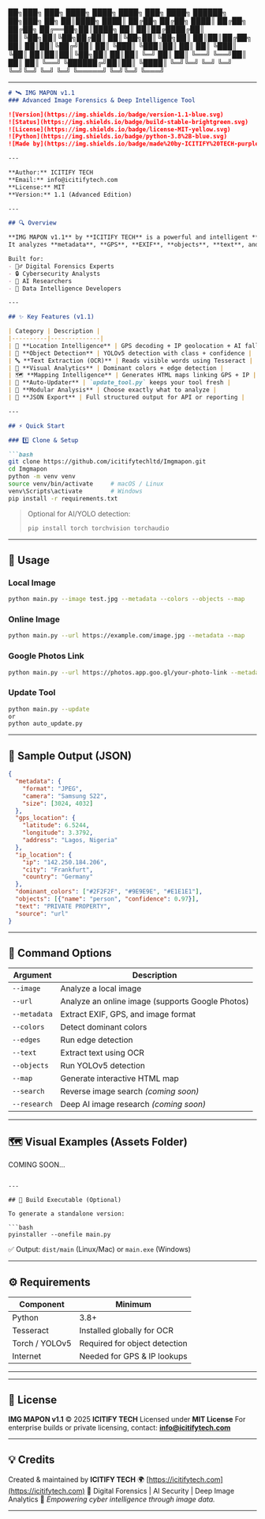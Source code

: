

██╗███╗   ███╗ ████╗   ████╗ ████╗   ███╗ ████╗ ██████╗ ██╗███╗   ██╗
██║████╗ ████║ ██╔██╗ ██╔██╗ ████║ ██╔██╗ ██╔██╗ ██╔══██╗██║████╗  ██║
██║██╔████╔██║ ██║╚██╗██║╚██╗██╔██║ ██║╚██╗██║╚██╗██║  ██║██║██╔██╗ ██║
██║██║╚██╔╝██║ ██║ ╚███║ ╚███║██║ ██║ ██║ ╚███║ ╚██║  ██║██║██║╚██╗██║
██║██║ ╚═╝ ██║ ██║  ╚══╝  ╚══╝██║ ██║ ██║  ╚══╝  ╚██████╔╝██║██║ ╚████║
╚═╝╚═╝     ╚═╝ ╚═╝         ╚═╝╚═╝ ╚═╝ ╚═╝         ╚═════╝ ╚═╝╚═╝  ╚═══╝

---

````markdown
# 🛰️ IMG MAPON v1.1  
### Advanced Image Forensics & Deep Intelligence Tool  

![Version](https://img.shields.io/badge/version-1.1-blue.svg)
![Status](https://img.shields.io/badge/build-stable-brightgreen.svg)
![License](https://img.shields.io/badge/license-MIT-yellow.svg)
![Python](https://img.shields.io/badge/python-3.8%2B-blue.svg)
![Made by](https://img.shields.io/badge/made%20by-ICITIFY%20TECH-purple.svg)

---

**Author:** ICITIFY TECH  
**Email:** info@icitifytech.com  
**License:** MIT  
**Version:** 1.1 (Advanced Edition)

---

## 🔍 Overview

**IMG MAPON v1.1** by **ICITIFY TECH** is a powerful and intelligent **image forensics tool** that extracts deep insights from digital images.  
It analyzes **metadata**, **GPS**, **EXIF**, **objects**, **text**, and **geolocation** — then displays it all in an elegant, interactive report and HTML map.

Built for:
- 🕵️‍♂️ Digital Forensics Experts  
- 🔒 Cybersecurity Analysts  
- 🤖 AI Researchers  
- 🧠 Data Intelligence Developers  

---

## ✨ Key Features (v1.1)

| Category | Description |
|----------|--------------|
| 🧭 **Location Intelligence** | GPS decoding + IP geolocation + AI fallback |
| 🧠 **Object Detection** | YOLOv5 detection with class + confidence |
| 🔤 **Text Extraction (OCR)** | Reads visible words using Tesseract |
| 🎨 **Visual Analytics** | Dominant colors + edge detection |
| 🗺️ **Mapping Intelligence** | Generates HTML maps linking GPS + IP |
| 🔁 **Auto-Updater** | `update_tool.py` keeps your tool fresh |
| 🧩 **Modular Analysis** | Choose exactly what to analyze |
| 📜 **JSON Export** | Full structured output for API or reporting |

---

## ⚡ Quick Start

### 1️⃣ Clone & Setup

```bash
git clone https://github.com/icitifytechltd/Imgmapon.git
cd Imgmapon
python -m venv venv
source venv/bin/activate     # macOS / Linux
venv\Scripts\activate        # Windows
pip install -r requirements.txt
````

> Optional for AI/YOLO detection:
>
> ```bash
> pip install torch torchvision torchaudio
> ```

---

## 🚀 Usage

### Local Image

```bash
python main.py --image test.jpg --metadata --colors --objects --map
```

### Online Image

```bash
python main.py --url https://example.com/image.jpg --metadata --map
```

### Google Photos Link

```bash
python main.py --url https://photos.app.goo.gl/your-photo-link --metadata --map
```

### Update Tool

```bash
python main.py --update
or 
python auto_update.py

```

---

## 🧠 Sample Output (JSON)

```json
{
  "metadata": {
    "format": "JPEG",
    "camera": "Samsung S22",
    "size": [3024, 4032]
  },
  "gps_location": {
    "latitude": 6.5244,
    "longitude": 3.3792,
    "address": "Lagos, Nigeria"
  },
  "ip_location": {
    "ip": "142.250.184.206",
    "city": "Frankfurt",
    "country": "Germany"
  },
  "dominant_colors": ["#2F2F2F", "#9E9E9E", "#E1E1E1"],
  "objects": [{"name": "person", "confidence": 0.97}],
  "text": "PRIVATE PROPERTY",
  "source": "url"
}
```

---

## 🧭 Command Options

| Argument     | Description                                      |
| ------------ | ------------------------------------------------ |
| `--image`    | Analyze a local image                            |
| `--url`      | Analyze an online image (supports Google Photos) |
| `--metadata` | Extract EXIF, GPS, and image format              |
| `--colors`   | Detect dominant colors                           |
| `--edges`    | Run edge detection                               |
| `--text`     | Extract text using OCR                           |
| `--objects`  | Run YOLOv5 detection                             |
| `--map`      | Generate interactive HTML map                    |
| `--search`   | Reverse image search *(coming soon)*             |
| `--research` | Deep AI image research *(coming soon)*           |

---

## 🗺️ Visual Examples (Assets Folder)
COMING SOON...

 ```

---

## 🧱 Build Executable (Optional)

To generate a standalone version:

```bash
pyinstaller --onefile main.py
```

✅ Output: `dist/main` (Linux/Mac) or `main.exe` (Windows)

---

## ⚙️ Requirements

| Component      | Minimum                       |
| -------------- | ----------------------------- |
| Python         | 3.8+                          |
| Tesseract      | Installed globally for OCR    |
| Torch / YOLOv5 | Required for object detection |
| Internet       | Needed for GPS & IP lookups   |

---

---

## 📜 License

**IMG MAPON v1.1** © 2025 **ICITIFY TECH**
Licensed under **MIT License**
For enterprise builds or private licensing, contact: **[info@icitifytech.com](mailto:info@icitifytech.com)**

---

## 💡 Credits

Created & maintained by **ICITIFY TECH**
🌍 [https://icitifytech.com](https://icitifytech.com)
🧠 Digital Forensics | AI Security | Deep Image Analytics
🚀 *Empowering cyber intelligence through image data.*

---